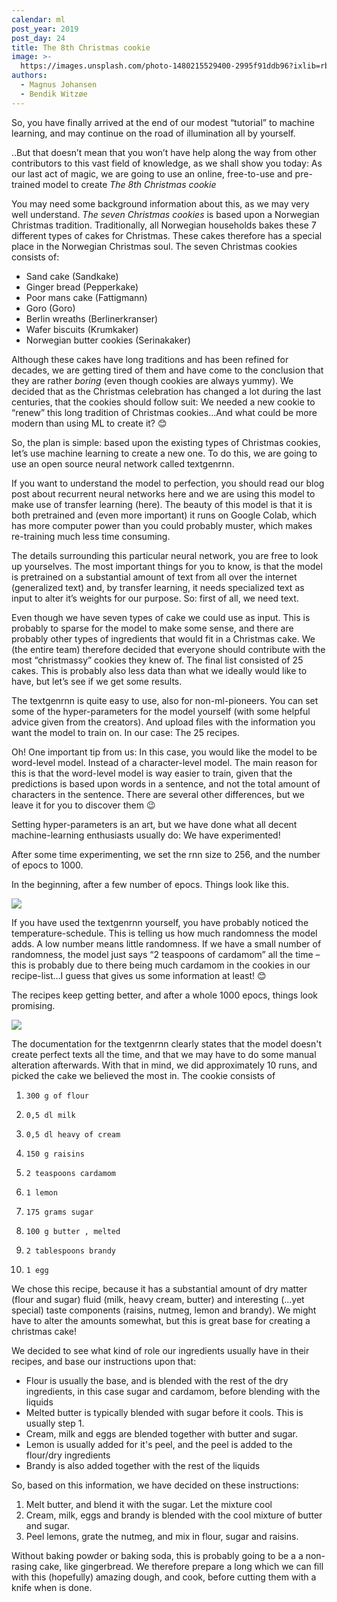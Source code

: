 ```yaml
---
calendar: ml
post_year: 2019
post_day: 24
title: The 8th Christmas cookie
image: >-
  https://images.unsplash.com/photo-1480215529400-2995f91ddb96?ixlib=rb-1.2.1&ixid=eyJhcHBfaWQiOjEyMDd9&auto=format&fit=crop&w=1100&q=60
authors:
  - Magnus Johansen
  - Bendik Witzøe
---
```

So, you have finally arrived at the end of our modest “tutorial” to machine learning, and may continue on the road of illumination all by yourself.

..But that doesn’t mean that you won’t have help along the way from other contributors to this vast field of knowledge, as we shall show you today: As our last act of magic, we are going to use an online, free-to-use and pre-trained model to create _The 8th Christmas cookie_

You may need some background information about this, as we may very well understand. _The seven Christmas cookies_ is based upon a Norwegian Christmas tradition. Traditionally, all Norwegian households bakes these 7 different types of cakes for Christmas. These cakes therefore has a special place in the Norwegian Christmas soul. The seven Christmas cookies consists of:

* Sand cake (Sandkake)
* Ginger bread (Pepperkake)
* Poor mans cake (Fattigmann)
* Goro (Goro)
* Berlin wreaths (Berlinerkranser)
* Wafer biscuits (Krumkaker)
* Norwegian butter cookies (Serinakaker)

Although these cakes have long traditions and has been refined for decades, we are getting tired of them and have come to the conclusion that they are rather _boring_ (even though cookies are always yummy). We decided that as the Christmas celebration has changed a lot during the last centuries, that the cookies should follow suit: We needed a new cookie to “renew” this long tradition of Christmas cookies…And what could be more modern than using ML to create it? 😊

So, the plan is simple: based upon the existing types of Christmas cookies, let’s use machine learning to create a new one. To do this, we are going to use an open source neural network called textgenrnn.

If you want to understand the model to perfection, you should read our blog post about recurrent neural networks here and we are using this model to make use of transfer learning (here). The beauty of this model is that it is both pretrained and (even more important) it runs on Google Colab, which has more computer power than you could probably muster, which makes re-training much less time consuming. 

The details surrounding this particular neural network, you are free to look up yourselves. The most important things for you to know, is that the model is pretrained on a substantial amount of text from all over the internet (generalized text) and, by transfer learning, it needs specialized text as input to alter it’s weights for our purpose. So: first of all, we need text.

Even though we have seven types of cake we could use as input. This is probably to sparse for the model to make some sense, and there are probably other types of ingredients that would fit in a Christmas cake. We (the entire team) therefore decided that everyone should contribute with the most “christmassy” cookies they knew of. The final list consisted of 25 cakes. This is probably also less data than what we ideally would like to have, but let’s see if we get some results. 

The textgenrnn is quite easy to use, also for non-ml-pioneers. You can set some of the hyper-parameters for the model yourself (with some helpful advice given from the creators). And upload files with the information you want the model to train on. In our case: The 25 recipes. 

Oh! One important tip from us: In this case, you would like the model to be word-level model. Instead of a character-level model. The main reason for this is that the word-level model is way easier to train, given that the predictions is based upon words in a sentence, and not the total amount of characters in the sentence. There are several other differences, but we leave it for you to discover them 😉

Setting hyper-parameters is an art, but we have done what all decent machine-learning enthusiasts usually do: We have experimented!

After some time experimenting, we set the rnn size to 256, and the number of epocs to 1000.

In the beginning, after a few number of epocs. Things look like this.

![](/assets/daarligkake.png)

If you have used the textgenrnn yourself, you have probably noticed the temperature-schedule. This is telling us how much randomness the model adds. A low number means little randomness. If we have a small number of randomness, the model just says “2 teaspoons of cardamom” all the time – this is probably due to there being much cardamom in the cookies in our recipe-list…I guess that gives us some information at least! 😊

The recipes keep getting better, and after a whole 1000 epocs, things look promising.

![](/assets/brakake.png)

The documentation for the textgenrnn clearly states that the model doesn't create perfect texts all the time, and that we may have to do some manual alteration afterwards. With that in mind, we did approximately 10 runs, and picked the cake we believed the most in. The cookie consists of

1. ```
   300 g of flour
   ```
2. ```
   0,5 dl milk
   ```
3. ```
   0,5 dl heavy of cream
   ```
4. ```
   150 g raisins
   ```
5. ```
   2 teaspoons cardamom
   ```
6. ```
   1 lemon
   ```
7. ```
   175 grams sugar
   ```
8. ```
   100 g butter , melted
   ```
9. ```
   2 tablespoons brandy
   ```
10. ```
    1 egg
    ```

We chose this recipe, because it has a substantial amount of dry matter (flour and sugar) fluid (milk, heavy cream, butter) and interesting (...yet special) taste components (raisins, nutmeg, lemon and brandy). We might have to alter the amounts somewhat, but this is great base for creating a christmas cake!

We decided to see what kind of role our ingredients usually have in their recipes, and base our instructions upon that:

* Flour is usually the base, and is blended with the rest of the dry ingredients, in this case sugar and cardamom, before blending with the liquids
* Melted butter is typically blended with sugar before it cools. This is usually step 1.
* Cream, milk and eggs are blended together with butter and sugar.
* Lemon is usually added for it's peel, and the peel is added to the flour/dry ingredients
* Brandy is also added together with the rest of the liquids

So, based on this information, we have decided on these instructions:

1. Melt butter, and blend it with the sugar. Let the mixture cool
2. Cream, milk, eggs and brandy is blended with the cool mixture of butter and sugar.
3. Peel lemons, grate the nutmeg, and mix in flour, sugar and raisins.

Without baking powder or baking soda, this is probably going to be a a non-rasing cake, like gingerbread. We therefore prepare a long which we can fill with this (hopefully) amazing dough, and cook, before cutting them with a knife when is done.

